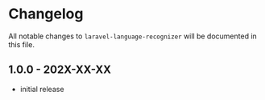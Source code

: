 # Changelog

All notable changes to `laravel-language-recognizer` will be documented in this file.

## 1.0.0 - 202X-XX-XX

- initial release

